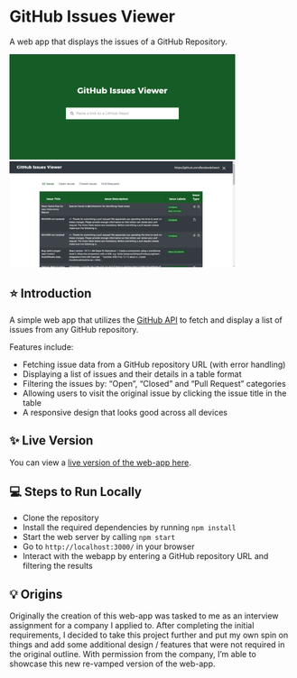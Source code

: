 # GitHub Issues Viewer
A web app that displays the issues of a GitHub Repository.

<img src="screenshots/IssueViewer1.PNG" width="400" title="Search Page"> <img src="screenshots/IssueViewer2.PNG" width="400" title="Results Page">

## :star: Introduction 
A simple web app that utilizes the [GitHub API](https://docs.github.com/en/free-pro-team@latest/rest) to fetch and display a list of issues from any GitHub repository.

Features include:
- Fetching issue data from a GitHub repository URL (with error handling)
- Displaying a list of issues and their details in a table format
- Filtering the issues by: “Open”, “Closed” and “Pull Request” categories
- Allowing users to visit the original issue by clicking the issue title in the table
- A responsive design that looks good across all devices

## :sparkles: Live Version
You can view a [live version of the web-app here](https://scheng20.github.io/github-issues-viewer/). 

## :computer: Steps to Run Locally
- Clone the repository
- Install the required dependencies by running `npm install`
- Start the web server by calling `npm start`
- Go to `http://localhost:3000/` in your browser
- Interact with the webapp by entering a GitHub repository URL and filtering the results

## :bulb: Origins
Originally the creation of this web-app was tasked to me as an interview assignment for a company I applied to. After completing the initial requirements, I decided to take this project further and put my own spin on things and add some additional design / features that were not required in the original outline. With permission from the company, I’m able to showcase this new re-vamped version of the web-app.

